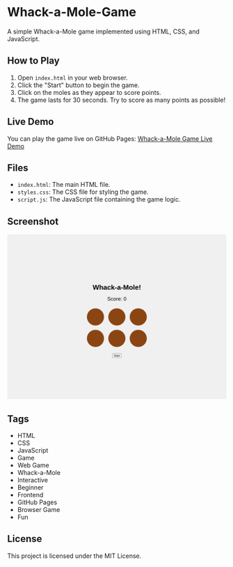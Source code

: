 # Whack-a-Mole-Game

A simple Whack-a-Mole game implemented using HTML, CSS, and JavaScript.

## How to Play

1. Open `index.html` in your web browser.
2. Click the "Start" button to begin the game.
3. Click on the moles as they appear to score points.
4. The game lasts for 30 seconds. Try to score as many points as possible!

## Live Demo

You can play the game live on GitHub Pages: [Whack-a-Mole Game Live Demo](https://abhrankan-chakrabarti.github.io/Whack-a-Mole-Game)

## Files

- `index.html`: The main HTML file.
- `styles.css`: The CSS file for styling the game.
- `script.js`: The JavaScript file containing the game logic.

## Screenshot

![Game Screenshot](screenshot.png)

## Tags

- HTML
- CSS
- JavaScript
- Game
- Web Game
- Whack-a-Mole
- Interactive
- Beginner
- Frontend
- GitHub Pages
- Browser Game
- Fun

## License

This project is licensed under the MIT License.